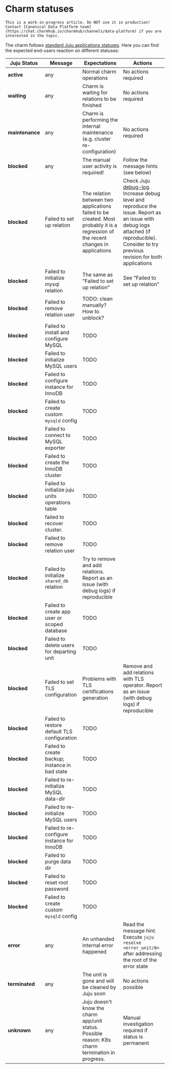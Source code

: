 # Charm statuses

```{caution}
This is a work-in-progress article. Do NOT use it in production! Contact [Canonical Data Platform team](https://chat.charmhub.io/charmhub/channels/data-platform) if you are interested in the topic.
```

The charm follows [standard Juju applications statuses](https://juju.is/docs/olm/status-values#application-status). Here you can find the expected end-users reaction on different statuses:

| Juju Status | Message | Expectations | Actions |
|-------|-------|-------|-------|
| **active** | any | Normal charm operations | No actions required |
| **waiting** | any | Charm is waiting for relations to be finished | No actions required |
| **maintenance** | any | Charm is performing the internal maintenance (e.g. cluster re-configuration) | No actions required |
| **blocked** | any | The manual user activity is required! | Follow the message hints (see below) |
| **blocked** | Failed to set up relation | The relation between two applications failed to be created. Most probably it is a regression of the recent changes in applications | Check Juju [debug-log](https://juju.is/docs/olm/juju-debug-log). Increase debug level and reproduce the issue. Report as an issue with debug logs attached (if reproducible). Consider to try previous revision for both applications |
| **blocked** | Failed to initialize mysql relation | The same as "Failed to set up relation" | See "Failed to set up relation" |
| **blocked** | Failed to remove relation user | TODO: clean manually? How to unblock? | |
| **blocked** | Failed to install and configure MySQL | TODO |  |
| **blocked** | Failed to initialize MySQL users | TODO | |
| **blocked** | Failed to configure instance for InnoDB | TODO | |
| **blocked** | Failed to create custom `mysqld` config | TODO | |
| **blocked** | Failed to connect to MySQL exporter | TODO | |
| **blocked** | Failed to create the InnoDB cluster | TODO | |
| **blocked** | Failed to initialize juju units operations table | TODO | |
| **blocked** | failed to recover cluster. | TODO | |
| **blocked** | Failed to remove relation user | TODO | |
| **blocked** | Failed to initialize `shared_db` relation | Try to remove and add relations. Report as an issue (with debug logs) if reproducible | |
| **blocked** | Failed to create app user or scoped database | TODO | |
| **blocked** | Failed to delete users for departing unit | TODO | |
| **blocked** | Failed to set TLS configuration | Problems with TLS certifications generation| Remove and add relations with TLS operator. Report as an issue (with debug logs) if reproducible |
| **blocked** | Failed to restore default TLS configuration | TODO | |
| **blocked** | Failed to create backup; instance in bad state | TODO | |
| **blocked** | Failed to re-initialize MySQL data-dir | TODO | |
| **blocked** | Failed to re-initialize MySQL users | TODO | |
| **blocked** | Failed to re-configure instance for InnoDB | TODO | |
| **blocked** | Failed to purge data dir | TODO | |
| **blocked** | Failed to reset root password | TODO | |
| **blocked** | Failed to create custom `mysqld` config | TODO | |
| **error** | any | An unhanded internal error happened | Read the message hint. Execute `juju resolve <error_unit/0>` after addressing the root of the error state |
| **terminated** | any | The unit is gone and will be cleaned by Juju soon | No actions possible |
| **unknown** | any | Juju doesn't know the charm app/unit status. Possible reason: K8s charm termination in progress. | Manual investigation required if status is permanent |

